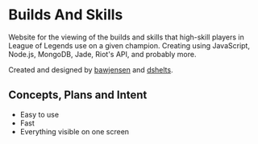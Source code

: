 # Builds And Skills

Website for the viewing of the builds and skills that high-skill players in League of Legends use on a given champion.
Creating using JavaScript, Node.js, MongoDB, Jade, Riot's API, and probably more.

Created and designed by [bawjensen](https://github.com/bawjensen) and [dshelts](https://github.com/dshelts).

## Concepts, Plans and Intent

+ Easy to use
+ Fast
+ Everything visible on one screen
